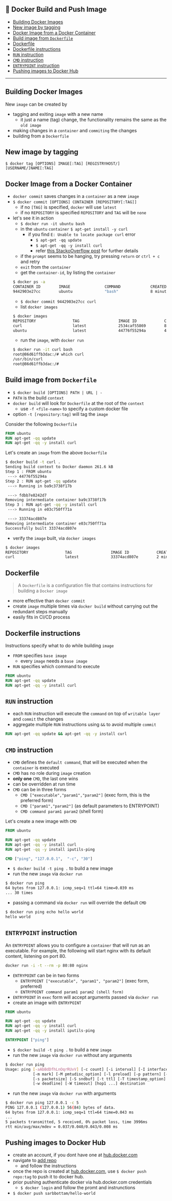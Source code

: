 🐳 Docker Build and Push Image
---

<!-- START doctoc generated TOC please keep comment here to allow auto update -->
<!-- DON'T EDIT THIS SECTION, INSTEAD RE-RUN doctoc TO UPDATE -->


- [Building Docker Images](#building-docker-images)
- [New image by tagging](#new-image-by-tagging)
- [Docker Image from a Docker Container](#docker-image-from-a-docker-container)
- [Build image from `Dockerfile`](#build-image-from-dockerfile)
- [Dockerfile](#dockerfile)
- [Dockerfile instructions](#dockerfile-instructions)
- [`RUN` instruction](#run-instruction)
- [`CMD` instruction](#cmd-instruction)
- [`ENTRYPOINT` instruction](#entrypoint-instruction)
- [Pushing images to Docker Hub](#pushing-images-to-docker-hub)

<!-- END doctoc generated TOC please keep comment here to allow auto update -->

---
## Building Docker Images

New `image` can be created by

- tagging and exiting `image` with a new name
  - it just a name (tag) change, the functionality remains the same as the `old image`
- making changes in a `container` and `commiting` the changes
- building from a `Dockerfile`

## New image by tagging

```
$ docker tag [OPTIONS] IMAGE[:TAG] [REGISTRYHOST/][USERNAME/]NAME[:TAG]
```

## Docker Image from a Docker Container

- `docker commit` saves changes in a `container` as a new `image`
- `$ docker commit [OPTIONS] CONTAINER [REPOSITORY[:TAG]]`
  - if no `[TAG]` is specified, `docker` will use `latest`
  - if no `REPOSITORY` is specified `REPOSITORY` and `TAG` will be `none`
- let's see it in action
  - `$ docker run -it ubuntu bash`
  - in the `ubuntu` `container` `$ apt-get install -y curl`
    - if you find `E: Unable to locate package curl` error
      - `$ apt-get -qq update`
      - `$ apt-get -qq -y install curl`
      - refer [this StackoOverflow post](http://stackoverflow.com/questions/27273412/cannot-install-packages-inside-docker-ubuntu-image) for further details
  - if the `prompt` seems to be hanging, try pressing `return` or `ctrl + c` and retry
  - `exit` from the `container`
  - get the `container-id`, by listing the `container`
  ```sh
  $ docker ps -a
  CONTAINER ID        IMAGE               COMMAND             CREATED             STATUS                     PORTS               NAMES
  9442903e27cc        ubuntu              "bash"              8 minutes ago       Exited (0) 3 seconds ago                       sad_lichterman
  ```
  - `$ docker commit 9442903e27cc curl`
  - list `docker images`
  ```sh
  $ docker images
  REPOSITORY                TAG                 IMAGE ID            CREATED             SIZE
  curl                      latest              2534caf55869        8 seconds ago       173.5 MB
  ubuntu                    latest              44776f55294a        4 days ago          120.1 MB
  ```
  - run the `image`, with `docker run`
  ```sh
  $ docker run -it curl bash
  root@86d61ffb3dac:/# which curl
  /usr/bin/curl
  root@86d61ffb3dac:/#
  ```

## Build image from `Dockerfile`

- `$ docker build [OPTIONS] PATH | URL | -`
- `PATH` is the build `context`
- `docker build` will look for `Dockerfile` at the root of the `context`
  - use `-f <file-name>` to specify a custom docker file
- option `-t [repository:tag]` will tag the `image`

Consider the following `Dockerfile`

```Dockerfile
FROM ubuntu
RUN apt-get -qq update
RUN apt-get -qq -y install curl
```

Let's create an `image` from the above `Dockerfile`
```sh
$ docker build -t curl .
Sending build context to Docker daemon 261.6 kB
Step 1 : FROM ubuntu
 ---> 44776f55294a
Step 2 : RUN apt-get -qq update
 ---> Running in ba9c3738f17b

 ---> fdbb7e8242d7
Removing intermediate container ba9c3738f17b
Step 3 : RUN apt-get -qq -y install curl
 ---> Running in e03c750ff71a

 ---> 33374acd807e
Removing intermediate container e03c750ff71a
Successfully built 33374acd807e
```
- verify the `image` built, via `docker images`
```sh
$ docker images
REPOSITORY                TAG                 IMAGE ID            CREATED             SIZE
curl                      latest              33374acd807e        2 minutes ago       173.5 MB
```

## Dockerfile

> A `Dockerfile` is a configuration file that contains instructions for building a `Docker image`

- more effective than `docker commit`
- create `image` multiple times via `docker build` without carrying out the redundant steps manually
- easily fits in CI/CD process

## Dockerfile instructions

Instructions specify what to do while building `image`
- `FROM` specifies `base image`
  - every `image` needs a `base image`
- `RUN` specifies which command to execute
```Dockerfile
FROM ubuntu
RUN apt-get -qq update
RUN apt-get -qq -y install curl
```

## `RUN` instruction

- each `RUN` instruction will execute the `command` on top of `writable layer` and `commit` the changes
- aggregate multiple `RUN` instructions using `&&` to avoid multiple `commit`
```Dockerfile
RUN apt-get -qq update && apt-get -qq -y install curl
```

## `CMD` instruction

- `CMD` defines the `default command`, that will be executed when the `container` is executed
- `CMD` has no role during `image` creation
- **only one** `CMD`, the last one wins
- can be overridden at run time
- `CMD` can be in  three forms
  - `CMD ["executable","param1","param2"]` (exec form, this is the preferred form)
  - `CMD ["param1","param2"]` (as default parameters to ENTRYPOINT)
  - `CMD command param1 param2` (shell form)

Let's create a new image with `CMD`

```Dockerfile
FROM ubuntu

RUN apt-get -qq update
RUN apt-get -qq -y install curl
RUN apt-get -qq -y install iputils-ping

CMD ["ping", "127.0.0.1",  "-c", "30"]
```
- `$ docker build -t ping .` to build a new image
- run the new `image` via `docker run`
```sh
$ docker run ping
64 bytes from 127.0.0.1: icmp_seq=1 ttl=64 time=0.039 ms
... 30 times
```
- passing a command via `docker run` will override the default `CMD`
```sh
$ docker run ping echo hello world
hello world
```

## `ENTRYPOINT` instruction

An `ENTRYPOINT` allows you to configure a `container` that will run as an executable.
For example, the following will start nginx with its default content, listening on port 80.

```sh
docker run -i -t --rm -p 80:80 nginx
```

- `ENTRYPOINT` can be in  two forms
  - `ENTRYPOINT ["executable", "param1", "param2"]` (exec form, preferred)
  - `ENTRYPOINT command param1 param2 (shell form)`
- `ENTRYPOINT` in `exec` form will accept arguments passed via `docker run`
- create an image with `ENTRYPOINT`

```Dockerfile
FROM ubuntu

RUN apt-get -qq update
RUN apt-get -qq -y install curl
RUN apt-get -qq -y install iputils-ping

ENTRYPOINT ["ping"]
```

- `$ docker build -t ping .` to build a new `image`
- run the new `image` via `docker run` without any arguments

```sh
$ docker run ping
Usage: ping [-aAbBdDfhLnOqrRUvV] [-c count] [-i interval] [-I interface]
            [-m mark] [-M pmtudisc_option] [-l preload] [-p pattern] [-Q tos]
            [-s packetsize] [-S sndbuf] [-t ttl] [-T timestamp_option]
            [-w deadline] [-W timeout] [hop1 ...] destination
```

- run the new `image` via `docker run` with arguments

```sh
$ docker run ping 127.0.0.1 -c 5
PING 127.0.0.1 (127.0.0.1) 56(84) bytes of data.
64 bytes from 127.0.0.1: icmp_seq=1 ttl=64 time=0.043 ms
...
5 packets transmitted, 5 received, 0% packet loss, time 3996ms
rtt min/avg/max/mdev = 0.037/0.040/0.043/0.008 ms
```

## Pushing images to Docker Hub

- create an account, if you dont have one at [hub.docker.com](https://hub.docker.com)
- navigate to [add repo](https://hub.docker.com/add/repository/)
  - and follow the instructions
- once the repo is created at [hub.docker.com](https://hub.docker.com), use `$ docker push repo:tag` to push it to docker hub.
- prior pushing authenticate docker via hub.docker.com credentials
  - `$ docker login` and follow the promt and instrunctions
- `$ docker push sarbbottam/hello-world`
